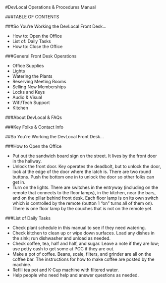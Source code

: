 #DevLocal Operations & Procedures Manual

###TABLE OF CONTENTS

###So You’re Working the DevLocal Front Desk…

* How to: Open the Office
* List of: Daily Tasks
* How to: Close the Office

###General Front Desk Operations

* Office Supplies
* Lights
* Watering the Plants
* Reserving Meeting Rooms
* Selling New Memberships
* Locks and Keys
* Audio & Visual
* Wifi/Tech Support
* Kitchen

###About DevLocal & FAQs

###Key Folks & Contact Info

##So You're Working the DevLocal Front Desk...

###How to Open the Office

* Put out the sandwich board sign on the street. It lives by the front door in the hallway.
* Unlock the front door. Key operates the deadbolt, but to unlock the door, look at the edge of the door where the latch is. There are two round buttons. Push the bottom one in to unlock the door so other folks can get in.
* Turn on the lights. There are switches in the entryway (including on the remote that connects to the floor lamps), in the kitchen, near the bars, and on the pillar behind front desk. Each floor lamp is on its own switch which is controlled by the remote (button 1 “on” turns all of them on). There is one floor lamp by the couches that is not on the remote yet.

###List of Daily Tasks

* Check plant schedule in this manual to see if they need watering.
* Check kitchen to clean up or wipe down surfaces. Load any dishes in the sink; run dishwasher and unload as needed.
* Check coffee, tea, half and half, and sugar. Leave a note if they are low; use petty cash to get some at PCC if they are out.
* Make a pot of coffee. Beans, scale, filters, and grinder are all on the coffee bar. The instructions for how to make coffee are posted by the machine.
* Refill tea pot and K-Cup machine with filtered water.
* Help people who need help and answer questions as needed.



